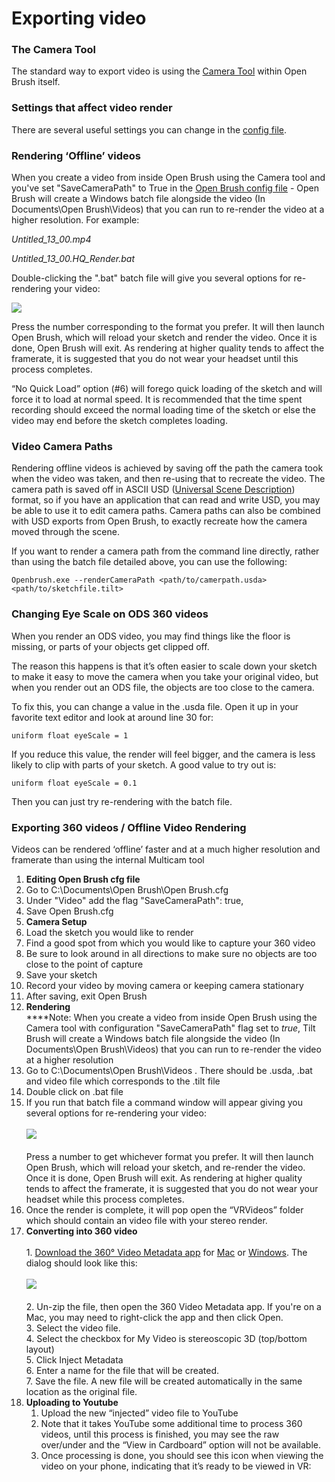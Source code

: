 # Exporting video

### The Camera Tool

The standard way to export video is using the [Camera Tool](using-the-open-brush-tools-quick-tools-and-menu-panels/#cameras) within Open Brush itself.

### Settings that affect video render

There are several useful settings you can change in the [config file](exporting-videos.md#the-camera-tool).

### Rendering ‘Offline’ videos

When you create a video from inside Open Brush using the Camera tool and you've set "SaveCameraPath" to True in the [Open Brush config file](the-open-brush-config-file.md) - Open Brush will create a Windows batch file alongside the video (In Documents\Open Brush\Videos) that you can run to re-render the video at a higher resolution. For example:

_Untitled\_13\_00.mp4_

_Untitled\_13\_00.HQ\_Render.bat_

Double-clicking the ".bat" batch file will give you several options for re-rendering your video:

![](<../.gitbook/assets/1 (1).png>)

Press the number corresponding to the format you prefer. It will then launch Open Brush, which will reload your sketch and render the video. Once it is done, Open Brush will exit. As rendering at higher quality tends to affect the framerate, it is suggested that you do not wear your headset until this process completes.

“No Quick Load” option (#6) will forego quick loading of the sketch and will force it to load at normal speed. It is recommended that the time spent recording should exceed the normal loading time of the sketch or else the video may end before the sketch completes loading.

### Video Camera Paths

Rendering offline videos is achieved by saving off the path the camera took when the video was taken, and then re-using that to recreate the video. The camera path is saved off in ASCII USD ([Universal Scene Description](https://graphics.pixar.com/usd/docs/index.html)) format, so if you have an application that can read and write USD, you may be able to use it to edit camera paths. Camera paths can also be combined with USD exports from Open Brush, to exactly recreate how the camera moved through the scene.

If you want to render a camera path from the command line directly, rather than using the batch file detailed above, you can use the following:

```
Openbrush.exe --renderCameraPath <path/to/camerpath.usda> <path/to/sketchfile.tilt>
```

### Changing Eye Scale on ODS 360 videos

When you render an ODS video, you may find things like the floor is missing, or parts of your objects get clipped off.

The reason this happens is that it’s often easier to scale down your sketch to make it easy to move the camera when you take your original video, but when you render out an ODS file, the objects are too close to the camera.

To fix this, you can change a value in the .usda file. Open it up in your favorite text editor and look at around line 30 for:

```
uniform float eyeScale = 1
```

If you reduce this value, the render will feel bigger, and the camera is less likely to clip with parts of your sketch. A good value to try out is:

```
uniform float eyeScale = 0.1
```

Then you can just try re-rendering with the batch file.

### Exporting 360 videos / Offline Video Rendering

Videos can be rendered ‘offline’ faster and at a much higher resolution and framerate than using the internal Multicam tool

1. **Editing Open Brush cfg file**
2. Go to C:\Documents\Open Brush\Open Brush.cfg
3. Under "Video" add the flag "SaveCameraPath": true,
4. Save Open Brush.cfg
5. **Camera Setup**
6. Load the sketch you would like to render
7. Find a good spot from which you would like to capture your 360 video
8. Be sure to look around in all directions to make sure no objects are too close to the point of capture
9. Save your sketch
10. Record your video by moving camera or keeping camera stationary
11. After saving, exit Open Brush
12. **Rendering**\
    \*\*\*\*Note: When you create a video from inside Open Brush using the Camera tool with configuration "SaveCameraPath" flag set to _true_, Tilt Brush will create a Windows batch file alongside the video (In Documents\Open Brush\Videos) that you can run to re-render the video at a higher resolution
13. Go to C:\Documents\Open Brush\Videos . There should be .usda, .bat and video file which corresponds to the .tilt file
14. Double click on .bat file
15. If you run that batch file a command window will appear giving you several options for re-rendering your video:\
    \
    ![](<../.gitbook/assets/2 (1).png>)\
    \
    Press a number to get whichever format you prefer. It will then launch Open Brush, which will reload your sketch, and re-render the video. Once it is done, Open Brush will exit. As rendering at higher quality tends to affect the framerate, it is suggested that you do not wear your headset while this process completes.
16. Once the render is complete, it will pop open the “VRVideos” folder which should contain an video file with your stereo render.
17. **Converting into 360 video** \
    \
    1\. [Download the 360° Video Metadata app](https://support.google.com/youtube/answer/6178631?hl=en) for [Mac](https://github.com/google/spatial-media/releases/download/v2.0/360.Video.Metadata.Tool.mac.zip) or [Windows](https://github.com/google/spatial-media/releases/tag/v2.0). The dialog should look like this:\
    \
    ![](<../.gitbook/assets/3 (1).png>) \
    \
    2\. Un-zip the file, then open the 360 Video Metadata app. If you're on a Mac, you may need to right-click the app and then click Open. \
    3\. Select the video file. \
    4\. Select the checkbox for My Video is stereoscopic 3D (top/bottom layout) \
    5\. Click Inject Metadata \
    6\. Enter a name for the file that will be created. \
    7\. Save the file. A new file will be created automatically in the same location as the original file.
18. **Uploading to Youtube**
    1. Upload the new “injected” video file to YouTube
    2. Note that it takes YouTube some additional time to process 360 videos, until this process is finished, you may see the raw over/under and the “View in Cardboard” option will not be available.
    3. Once processing is done, you should see this icon when viewing the video on your phone, indicating that it’s ready to be viewed in VR:
